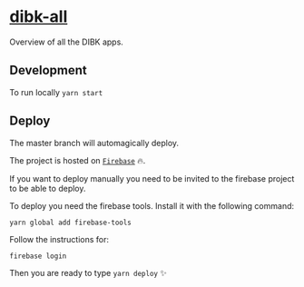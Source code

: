 # [dibk-all](https://dibk-all.firebaseapp.com/)

Overview of all the DIBK apps.

## Development

To run locally
`yarn start`

## Deploy
The master branch will automagically deploy.

The project is hosted on [`Firebase`](https://console.firebase.google.com/u/0/project/dibk-all/overview) :fire:.

If you want to deploy manually you need to be invited to the firebase project to be able to deploy.

To deploy you need the firebase tools.
Install it with the following command:

`yarn global add firebase-tools`

Follow the instructions for:

`firebase login`

Then you are ready to type `yarn deploy` :sparkles:
